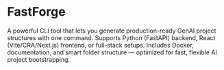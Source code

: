# FastForge
A powerful CLI tool that lets you generate production-ready GenAI project structures with one command. Supports Python (FastAPI) backend, React (Vite/CRA/Next.js) frontend, or full-stack setups. Includes Docker, documentation, and smart folder structure — optimized for fast, flexible AI project bootstrapping.
